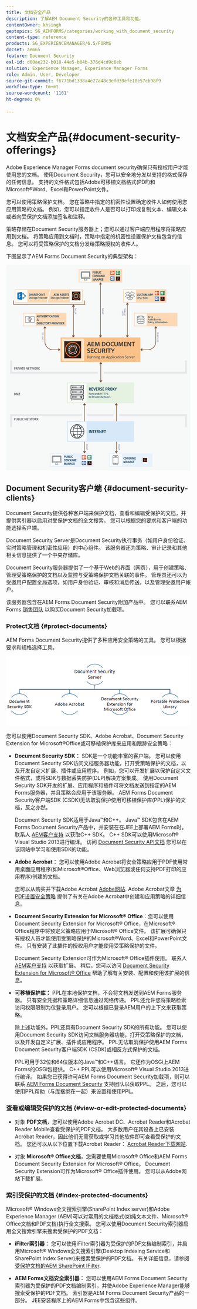 ```yaml
---
title: 文档安全产品
description: 了解AEM Document Security的各种工具和功能。
contentOwner: khsingh
geptopics: SG_AEMFORMS/categories/working_with_document_security
content-type: reference
products: SG_EXPERIENCEMANAGER/6.5/FORMS
docset: aem65
feature: Document Security
exl-id: d00ae232-b018-44e5-b04b-376d4cd9c6eb
solution: Experience Manager, Experience Manager Forms
role: Admin, User, Developer
source-git-commit: f6771bd1338a4e27a48c3efd39efe18e57cb98f9
workflow-type: tm+mt
source-wordcount: '1161'
ht-degree: 0%

---
```


# 文档安全产品{#document-security-offerings}

Adobe Experience Manager Forms document security确保只有授权用户才能使用您的文档。 使用Document Security，您可以安全地分发以支持的格式保存的任何信息。 支持的文件格式包括Adobe可移植文档格式(PDF)和Microsoft®Word、Excel和PowerPoint文件。

您可以使用策略保护文档。 您在策略中指定的机密性设置确定收件人如何使用您应用策略的文档。 例如，您可以指定收件人是否可以打印或复制文本、编辑文本或者向受保护文档添加签名和注释。

策略存储在Document Security服务器上；您可以通过客户端应用程序将策略应用到文档。 将策略应用到文档时，策略中指定的机密性设置保护文档包含的信息。 您可以将受策略保护的文档分发给策略授权的收件人。

下图显示了AEM Forms Document Security的典型架构：

![Document Security — 建议的架构](do-not-localize/document_security_architecture.png)

## Document Security客户端 {#document-security-clients}

Document Security提供各种客户端来保护文档，查看和编辑受保护的文档，并提供索引器以启用对受保护文档的全文搜索。 您可以根据您的要求和客户端的功能选择客户端。

Document Security Server是Document Security执行事务（如用户身份验证、实时策略管理和机密性应用）的中心组件。 该服务器还为策略、审计记录和其他相关信息提供了一个中央存储库。

Document Security服务器提供了一个基于Web的界面（网页），用于创建策略、管理受策略保护的文档以及监控与受策略保护文档关联的事件。 管理员还可以为受邀用户配置全局选项，如用户身份验证、审核和消息传送，以及管理受邀用户帐户。

该服务器包含在AEM Forms Document Security附加产品中。 您可以联系AEM Forms [销售团队](https://business.adobe.com/request-consultation/experience-cloud.html?s_osc=70114000002JNwKAAW&amp;s_iid=70114000002JHs3AAG) 以购买Document Security加载项。

### Protect文档 {#protect-documents}

AEM Forms Document Security提供了多种应用安全策略的工具。 您可以根据要求和规格选择工具。

![文档安全产品/服务](assets/document-security-offerings.png)

您可以使用Document Security SDK、Adobe Acrobat、Document Security Extension for Microsoft®Office或可移植保护库来应用和跟踪安全策略：

* **Document Security SDK：** SDK是一个功能丰富的客户端。 您可以使用Document Security SDK访问文档服务器功能，打开受策略保护的文档，以及开发自定义扩展、插件或应用程序。 例如，您可以开发扩展以保护自定义文件格式，或将SDK与数据丢失防护(DLP)解决方案集成。 使用Document Security SDK开发的扩展、应用程序和插件可将文档发送到指定的AEM Forms服务器，并且策略会应用于该服务器。 AEM Forms Document Security客户端SDK (CSDK)无法取消保护使用可移植保护库(PPL)保护的文档，反之亦然。

  Document Security SDK适用于Java™和C++。 Java™ SDK包含在AEM Forms Document Security产品中，并安装在在JEE上部署AEM Forms时。 联系人 [AEM客户支持](https://experienceleague.adobe.com/?support-solution=General&amp;support-tab=home#support) 以获取C++ SDK。 C++ SDK可以使用Microsoft® Visual Studio 2013进行编译。 访问 [Document Security API文档](https://help.adobe.com/en_US/livecycle/11.0/Services/WS92d06802c76abadb76c48dfe12dbeb3e281-7ff0.2.html) 您可以在该网站中学习和使用SDK的功能。

* **Adobe Acrobat：** 您可以使用Adobe Acrobat将安全策略应用于PDF使用常用桌面应用程序(如Microsoft®Office、Web浏览器或任何支持PDF打印的应用程序)创建的文档。

  您可以从购买并下载Adobe Acrobat [Adobe网站](https://www.adobe.com/acrobat/free-trial-download.html). Adobe Acrobat文章 [为PDF设置安全策略](https://helpx.adobe.com/acrobat/using/setting-security-policies-pdfs.html) 提供了有关在Adobe Acrobat中创建和应用策略的详细信息。

* **Document Security Extension for Microsoft® Office**：您可以使用Document Security Extension for Microsoft® Office，在Microsoft® Office程序中将预定义策略应用于Microsoft® Office文件。 该扩展可确保只有授权人员才能使用受策略保护的Microsoft®Word、Excel和PowerPoint文件。 只有安装了此插件的授权用户才能使用受策略保护的文件。

  Document Security Extension可作为Microsoft® Office插件使用。 联系人 [AEM客户支持](https://helpx.adobe.com/ca/marketing-cloud/contact-support.html) 以获取扩展。 稍后，您可以访问 [Document Security Extension for Microsoft® Office](https://experienceleague.adobe.com/docs/experience-manager-document-security/using/download-installer.html?lang=en) 帮助了解有关安装、配置和使用该扩展的信息。

* **可移植保护库：** PPL在本地保护文档，不会将文档发送到AEM Forms服务器。 只有安全凭据和策略详细信息通过网络传递。 PPL还允许您将策略检索访问权限限制为仅登录用户。 您可以根据已登录AEM用户的上下文来获取策略。

  除上述功能外，PPL还具有Document Security SDK的所有功能。 您可以使用Document Security SDK访问文档服务器功能，打开受策略保护的文档，以及开发自定义扩展、插件或应用程序。 PPL无法取消保护使用AEM Forms Document Security客户端SDK (CSDK)或相反方式保护的文档。

  PPL可用于32位和64位版本的Java™和C++语言。 它还作为OSGi上AEM Forms的OSGi包提供。 C++ PPL可以使用Microsoft® Visual Studio 2013进行编译。 如果您已获得许可AEM Forms Document Security加载项，则可以联系 [AEM Forms Document Security](https://experienceleague.adobe.com/?support-solution=General&amp;support-tab=home#support) 支持团队以获取PPL。 之后，您可以使用PPL帮助（与库捆绑在一起）来设置和使用PPL。

### 查看或编辑受保护的文档 {#view-or-edit-protected-documents}

* 对象 **PDF文档**，您可以使用Adobe Acrobat DC、Acrobat Reader和Acrobat Reader Mobile查看受保护的PDF文档。 大多数用户在其设备上已安装Acrobat Reader，因此他们无需获取或学习其他软件即可查看受保护的文档。 您还可以从以下位置下载Acrobat Reader： [Acrobat Reader下载网站](https://get.adobe.com/reader/).

* 对象 **Microsoft® Office文档**，您需要使用Microsoft® Office和AEM Forms Document Security Extension for Microsoft® Office。 Document Security Extension可作为Microsoft® Office插件使用。 您可以从Adobe网站下载扩展。

### 索引受保护的文档 {#index-protected-documents}

Microsoft® Windows全文搜索引擎(SharePoint Index server)和Adobe Experience Manager (AEM)可以对常用的文档格式(如纯文本文件、Microsoft® Office文档和PDF文档)执行全文搜索。 您可以使用Document Security索引器启用全文搜索引擎来搜索受保护的PDF文档：

* **iFilter索引器：** 您可以使用iFilter索引器为受保护的PDF文档编制索引，并启用Microsoft® Windows全文搜索引擎(Desktop Indexing Service和SharePoint Index Server)来搜索受保护的PDF文档。 有关详细信息，请参阅 [受保护文档的AEM SharePoint IFilter](assets/sharepoint-ifilter-doc-security.pdf).

* **AEM Forms文档安全索引器：** 您可以使用AEM Forms Document Security索引器为受保护的PDF文档编制索引，并使Adobe Experience Manager能够搜索受保护的PDF文档。 索引器是AEM Forms Document Security产品的一部分。 JEE安装程序上的AEM Forms中包含这些组件。
